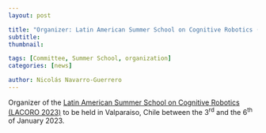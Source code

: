 ```yaml
---
layout: post

title: "Organizer: Latin American Summer School on Cognitive Robotics (LACORO 2023)"
subtitle: 
thumbnail: 

tags: [Committee, Summer School, organization]
categories: [news]

author: Nicolás Navarro-Guerrero
---
```


Organizer of the <a href="https://lacoro.gitlab.io/2023/" target="_blank">Latin American Summer School on Cognitive Robotics (LACORO 2023)</a> to be held in Valparaiso, Chile between the 3<sup>rd</sup> and the 6<sup>th</sup> of January 2023.

<!--more-->

